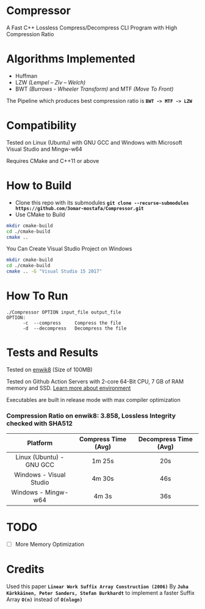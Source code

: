 # Compressor
A Fast C++ Lossless Compress/Decompress CLI Program with High Compression Ratio

# Algorithms Implemented
- Huffman
- LZW *(Lempel – Ziv – Welch)*
- BWT *(Burrows - Wheeler Transform)* and MTF *(Move To Front)*

The Pipeline which produces best compression ratio is **`BWT -> MTF -> LZW`**

# Compatibility
Tested on Linux (Ubuntu) with GNU GCC and Windows with Microsoft Visual Studio and Mingw-w64

Requires CMake and C++11 or above

# How to Build
- Clone this repo with its submodules **`git clone --recurse-submodules https://github.com/3omar-mostafa/Compressor.git`**
- Use CMake to Build
```bash
mkdir cmake-build
cd ./cmake-build
cmake ..
```

You Can Create Visual Studio Project on Windows
```bash
mkdir cmake-build
cd ./cmake-build
cmake .. -G "Visual Studio 15 2017"
```

# How To Run
```
./Compressor OPTION input_file output_file
OPTION:
      -c  --compress     Compress the file
      -d  --decompress   Decompress the file
```

# Tests and Results
Tested on [enwik8](http://mattmahoney.net/dc/enwik8.zip) (Size of 100MB)

Tested on Github Action Servers with 2-core 64-Bit CPU, 7 GB of RAM memory and SSD. [Learn more about environment](https://docs.github.com/en/actions/reference/specifications-for-github-hosted-runners#supported-runners-and-hardware-resources)

Executables are built in release mode with max compiler optimization

### Compression Ratio on enwik8: 3.858, Lossless Integrity checked with SHA512

| Platform                | Compress Time (Avg) | Decompress Time (Avg) |
|:-----------------------:|:-------------------:|:---------------------:|
| Linux (Ubuntu) - GNU GCC|        1m 25s       |           20s         |
| Windows - Visual Studio |        4m 30s       |           46s         |
| Windows - Mingw-w64     |        4m 3s        |           36s         |

# TODO
 - [ ] More Memory Optimization

# Credits
Used this paper **`Linear Work Suffix Array Construction (2006)`** By **`Juha Kärkkäinen, Peter Sanders, Stefan Burkhardt`** 
to implement a faster Suffix Array **`O(n)`** instead of **`O(nlogn)`**
